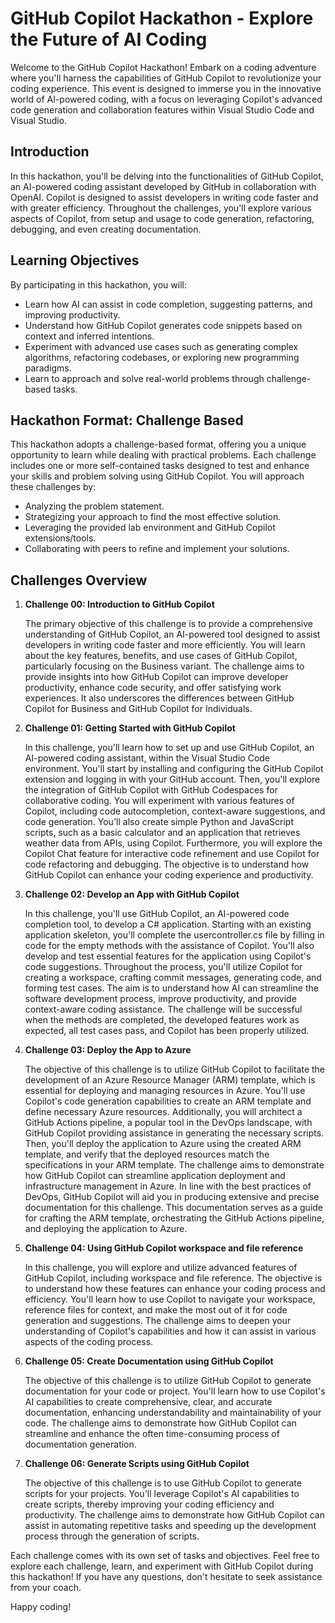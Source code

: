 # GitHub Copilot Hackathon - Explore the Future of AI Coding

Welcome to the GitHub Copilot Hackathon! Embark on a coding adventure where you'll harness the capabilities of GitHub Copilot to revolutionize your coding experience. This event is designed to immerse you in the innovative world of AI-powered coding, with a focus on leveraging Copilot's advanced code generation and collaboration features within Visual Studio Code and Visual Studio.

## Introduction

In this hackathon, you'll be delving into the functionalities of GitHub Copilot, an AI-powered coding assistant developed by GitHub in collaboration with OpenAI. Copilot is designed to assist developers in writing code faster and with greater efficiency. Throughout the challenges, you'll explore various aspects of Copilot, from setup and usage to code generation, refactoring, debugging, and even creating documentation.

## Learning Objectives

By participating in this hackathon, you will:

- Learn how AI can assist in code completion, suggesting patterns, and improving productivity.
- Understand how GitHub Copilot generates code snippets based on context and inferred intentions.
- Experiment with advanced use cases such as generating complex algorithms, refactoring codebases, or exploring new programming paradigms.
- Learn to approach and solve real-world problems through challenge-based tasks.

## Hackathon Format: Challenge Based
This hackathon adopts a challenge-based format, offering you a unique opportunity to learn while dealing with practical problems. Each challenge includes one or more self-contained tasks designed to test and enhance your skills and problem solving using GitHub Copilot. You will approach these challenges by:

- Analyzing the problem statement.
- Strategizing your approach to find the most effective solution.
- Leveraging the provided lab environment and GitHub Copilot extensions/tools.
- Collaborating with peers to refine and implement your solutions.

## Challenges Overview

1. **Challenge 00: Introduction to GitHub Copilot**

    The primary objective of this challenge is to provide a comprehensive understanding of GitHub Copilot, an AI-powered tool designed to assist developers in writing code faster and more efficiently. You will learn about the key features, benefits, and use cases of GitHub Copilot, particularly focusing on the Business variant. The challenge aims to provide insights into how GitHub Copilot can improve developer productivity, enhance code security, and offer satisfying work experiences. It also underscores the differences between GitHub Copilot for Business and GitHub Copilot for Individuals.

2. **Challenge 01: Getting Started with GitHub Copilot**

   In this challenge, you'll learn how to set up and use GitHub Copilot, an AI-powered coding assistant, within the Visual Studio Code environment. You'll start by installing and configuring the GitHub Copilot extension and logging in with your GitHub account. Then, you'll explore the integration of GitHub Copilot with GitHub Codespaces for collaborative coding. You will experiment with various features of Copilot, including code autocompletion, context-aware suggestions, and code generation. You'll also create simple Python and JavaScript scripts, such as a basic calculator and an application that retrieves weather data from APIs, using Copilot. Furthermore, you will explore the Copilot Chat feature for interactive code refinement and use Copilot for code refactoring and debugging. The objective is to understand how GitHub Copilot can enhance your coding experience and productivity.

3. **Challenge 02: Develop an App with GitHub Copilot**

      In this challenge, you'll use GitHub Copilot, an AI-powered code completion tool, to develop a C# application. Starting with an existing application skeleton, you'll complete the usercontroller.cs file by filling in code for the empty methods with the assistance of Copilot. You'll also develop and test essential features for the application using Copilot's code suggestions. Throughout the process, you'll utilize Copilot for creating a workspace, crafting commit messages, generating code, and forming test cases. The aim is to understand how AI can streamline the software development process, improve productivity, and provide context-aware coding assistance. The challenge will be successful when the methods are completed, the developed features work as expected, all test cases pass, and Copilot has been properly utilized.

4. **Challenge 03: Deploy the App to Azure**

   The objective of this challenge is to utilize GitHub Copilot to facilitate the development of an Azure Resource Manager (ARM) template, which is essential for deploying and managing resources in Azure. You'll use Copilot's code generation capabilities to create an ARM template and define necessary Azure resources. Additionally, you will architect a GitHub Actions pipeline, a popular tool in the DevOps landscape, with GitHub Copilot providing assistance in generating the necessary scripts. Then, you'll deploy the application to Azure using the created ARM template, and verify that the deployed resources match the specifications in your ARM template. The challenge aims to demonstrate how GitHub Copilot can streamline application deployment and infrastructure management in Azure. In line with the best practices of DevOps, GitHub Copilot will aid you in producing extensive and precise documentation for this challenge. This documentation serves as a guide for crafting the ARM template, orchestrating the GitHub Actions pipeline, and deploying the application to Azure.
 
6. **Challenge 04: Using GitHub Copilot workspace and file reference**

    In this challenge, you will explore and utilize advanced features of GitHub Copilot, including workspace and file reference. The objective is to understand how these features can enhance your coding process and efficiency. You'll learn how to use Copilot to navigate your workspace, reference files for context, and make the most out of it for code generation and suggestions. The challenge aims to deepen your understanding of Copilot's capabilities and how it can assist in various aspects of the coding process.

7. **Challenge 05: Create Documentation using GitHub Copilot**

    The objective of this challenge is to utilize GitHub Copilot to generate documentation for your code or project. You'll learn how to use Copilot's AI capabilities to create comprehensive, clear, and accurate documentation, enhancing understandability and maintainability of your code. The challenge aims to demonstrate how GitHub Copilot can streamline and enhance the often time-consuming process of documentation generation.

8. **Challenge 06: Generate Scripts using GitHub Copilot**
   
    The objective of this challenge is to use GitHub Copilot to generate scripts for your projects. You'll leverage Copilot's AI capabilities to create scripts, thereby improving your coding efficiency and productivity. The challenge aims to demonstrate how GitHub Copilot can assist in automating repetitive tasks and speeding up the development process through the generation of scripts.

Each challenge comes with its own set of tasks and objectives. Feel free to explore each challenge, learn, and experiment with GitHub Copilot during this hackathon! If you have any questions, don't hesitate to seek assistance from your coach.

Happy coding!
